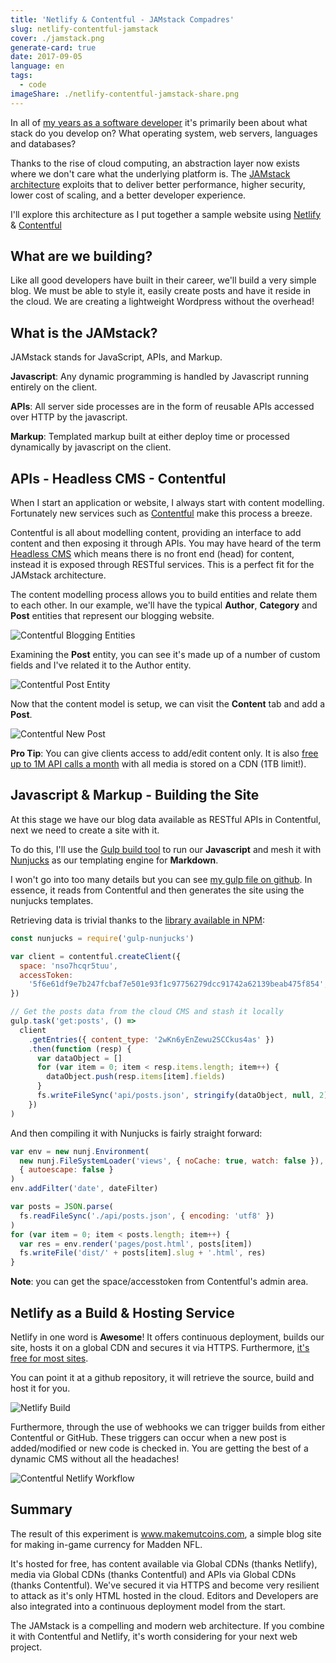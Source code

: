 ```yaml
---
title: 'Netlify & Contentful - JAMstack Compadres'
slug: netlify-contentful-jamstack
cover: ./jamstack.png
generate-card: true
date: 2017-09-05
language: en
tags:
  - code
imageShare: ./netlify-contentful-jamstack-share.png
---
```


In all of [my years as a software developer](/resume) it's primarily been about what stack do you develop on? What operating system, web servers, languages and databases?

Thanks to the rise of cloud computing, an abstraction layer now exists where we don't care what the underlying platform is. The [JAMstack architecture](https://jamstack.org/) exploits that to deliver better performance, higher security, lower cost of scaling, and a better developer experience.

I'll explore this architecture as I put together a sample website using [Netlify](http://www.netlify.com) & [Contentful](https://www.contentful.com)

## What are we building?

Like all good developers have built in their career, we'll build a very simple blog. We must be able to style it, easily create posts and have it reside in the cloud. We are creating a lightweight Wordpress without the overhead!

## What is the JAMstack?

JAMstack stands for JavaScript, APIs, and Markup.

**Javascript**: Any dynamic programming is handled by Javascript running entirely on the client.

**APIs**: All server side processes are in the form of reusable APIs accessed over HTTP by the javascript.

**Markup**: Templated markup built at either deploy time or processed dynamically by javascript on the client.

## APIs - Headless CMS - Contentful

When I start an application or website, I always start with content modelling. Fortunately new services such as [Contentful](https://www.contentful.com/) make this process a breeze.

Contentful is all about modelling content, providing an interface to add content and then exposing it through APIs. You may have heard of the term [Headless CMS](https://www.contentful.com/r/knowledgebase/headless-and-decoupled-cms/) which means there is no front end (head) for content, instead it is exposed through RESTful services. This is a perfect fit for the JAMstack architecture.

The content modelling process allows you to build entities and relate them to each other. In our example, we'll have the typical **Author**, **Category** and **Post** entities that represent our blogging website.

![Contentful Blogging Entities](./contentful-entities.png)

Examining the **Post** entity, you can see it's made up of a number of custom fields and I've related it to the Author entity.

![Contentful Post Entity](./contentful-post.png)

Now that the content model is setup, we can visit the **Content** tab and add a **Post**.

![Contentful New Post](./contentful-new-post.png)

**Pro Tip**: You can give clients access to add/edit content only. It is also [free up to 1M API calls a month](https://www.contentful.com/pricing/) with all media is stored on a CDN (1TB limit!).

## Javascript & Markup - Building the Site

At this stage we have our blog data available as RESTful APIs in Contentful, next we need to create a site with it.

To do this, I'll use the [Gulp build tool](https://gulpjs.com/) to run our **Javascript** and mesh it with [Nunjucks](https://mozilla.github.io/nunjucks/) as our templating engine for **Markdown**.

I won't go into too many details but you can see [my gulp file on github](https://github.com/sjmcculloch/mutcoins/blob/master/gulpfile.js). In essence, it reads from Contentful and then generates the site using the nunjucks templates.

Retrieving data is trivial thanks to the [library available in NPM](https://www.npmjs.com/package/contentful-management):

```javascript
const nunjucks = require('gulp-nunjucks')

var client = contentful.createClient({
  space: 'nso7hcqr5tuu',
  accessToken:
    '5f6e61df9e7b247fcbaf7e501e93f1c97756279dcc91742a62139beab475f854',
})

// Get the posts data from the cloud CMS and stash it locally
gulp.task('get:posts', () =>
  client
    .getEntries({ content_type: '2wKn6yEnZewu2SCCkus4as' })
    .then(function (resp) {
      var dataObject = []
      for (var item = 0; item < resp.items.length; item++) {
        dataObject.push(resp.items[item].fields)
      }
      fs.writeFileSync('api/posts.json', stringify(dataObject, null, 2))
    })
)
```

And then compiling it with Nunjucks is fairly straight forward:

```javascript
var env = new nunj.Environment(
  new nunj.FileSystemLoader('views', { noCache: true, watch: false }),
  { autoescape: false }
)
env.addFilter('date', dateFilter)

var posts = JSON.parse(
  fs.readFileSync('./api/posts.json', { encoding: 'utf8' })
)
for (var item = 0; item < posts.length; item++) {
  var res = env.render('pages/post.html', posts[item])
  fs.writeFile('dist/' + posts[item].slug + '.html', res)
}
```

**Note**: you can get the space/accesstoken from Contentful's admin area.

## Netlify as a Build & Hosting Service

Netlify in one word is **Awesome**! It offers continuous deployment, builds our site, hosts it on a global CDN and secures it via HTTPS. Furthermore, [it's free for most sites](https://www.netlify.com/pricing/).

You can point it at a github repository, it will retrieve the source, build and host it for you.

![Netlify Build](./netlify-build.png)

Furthermore, through the use of webhooks we can trigger builds from either Contentful or GitHub. These triggers can occur when a new post is added/modified or new code is checked in. You are getting the best of a dynamic CMS without all the headaches!

![Contentful Netlify Workflow](./contentful-netlify-workflow.svg)

## Summary

The result of this experiment is www.makemutcoins.com, a simple blog site for making in-game currency for Madden NFL.

It's hosted for free, has content available via Global CDNs (thanks Netlify), media via Global CDNs (thanks Contentful) and APIs via Global CDNs (thanks Contentful). We've secured it via HTTPS and become very resilient to attack as it's only HTML hosted in the cloud. Editors and Developers are also integrated into a continuous deployment model from the start.

The JAMstack is a compelling and modern web architecture. If you combine it with Contentful and Netlify, it's worth considering for your next web project.
